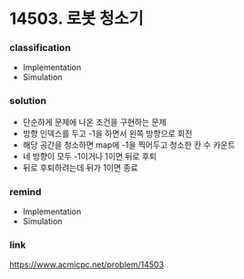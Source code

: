 # 14503. 로봇 청소기

### classification
* Implementation
* Simulation

### solution
* 단순하게 문제에 나온 조건을 구현하는 문제
* 방향 인덱스를 두고 -1을 하면서 왼쪽 방향으로 회전
* 해당 공간을 청소하면 map에 -1을 찍어두고 청소한 칸 수 카운트
* 네 방향이 모두 -1이거나 1이면 뒤로 후퇴
* 뒤로 후퇴하려는데 뒤가 1이면 종료

### remind
* Implementation
* Simulation

### link
https://www.acmicpc.net/problem/14503